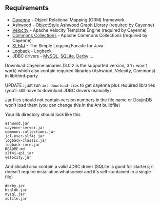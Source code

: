Requirements
--
* [Cayenne] - Object Relational Mapping (ORM) framework
* [Ashwood] - ObjectStyle Ashwood Graph Library (required by Cayenne)
* [Velocity] - Apache Velocity Template Engine (required by Cayenne)
* [Commons Collections] - Apache Commons Collections (required by Cayenne)
* [SLF4J] - The Simple Logging Facade for Java
* [Logback] - Logback
* JDBC drivers - [MySQL], [SQLite], [Derby] ...

Download Cayenne binaries (3.0.2 is the supported version, 3.1+ won't work) which also contain required libraries (Ashwood, Velocity, Commons) in lib/third-party

UPDATE : just run `ant download-libs` to get cayenne plus required libraries (you'll still have to download JDBC drivers manually)

Jar files should not contain version numbers in the file name or DoujinDB won't load them (you can change this in the Ant buildfile)

Your lib directory should look like this

```
ashwood.jar
cayenne-server.jar
commons-collections.jar
jcl-over-slf4j.jar
logback-classic.jar
logback-core.jar
README.md
slf4j-api.jar
velocity.jar
```

And should also contain a valid JDBC driver (SQLite is good for starters; it doesn't require installation whatsoever and it's self-contained in a single file)

```
derby.jar
hsqldb.jar
mysql.jar
sqlite.jar
```

  [cayenne]: http://cayenne.apache.org/
  [ashwood]: http://objectstyle.org/ashwood/
  [velocity]: http://jakarta.apache.org/velocity/
  [commons collections]: http://jakarta.apache.org/commons/collections
  [slf4j]: http://www.slf4j.org/
  [logback]: http://logback.qos.ch/
  [mysql]: http://dev.mysql.com/downloads/connector/j/
  [sqlite]: https://bitbucket.org/xerial/sqlite-jdbc
  [Derby]: http://db.apache.org/derby/

